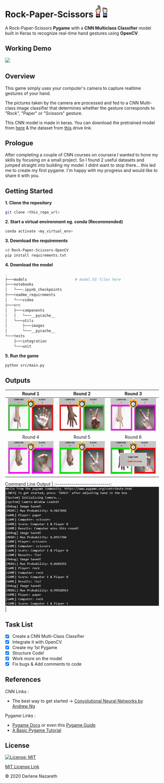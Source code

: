 <!-- @format -->

# Rock-Paper-Scissors <img src="https://github.com/Darlene-Naz/Rock-Paper-Scissors-OpenCV/blob/master/src/utils/images/gaming.png" height="40px" width="40px"/>

A Rock-Paper-Scissors <b>Pygame</b> with a <b>CNN Multiclass Classifier</b> model built in Keras to recognize real-time hand gestures using <b>OpenCV</b>.

## Working Demo

![](readme_requirements/video/rps.gif)

## Overview

This game simply uses your computer's camera to capture realtime gestures of your hand.

The pictures taken by the camera are processed and fed to a CNN Multi-class image classifier that determines whether the gesture corresponds to "Rock", "Paper" or "Scissors" gesture.

This CNN model is made in keras. You can download the pretrained model from <a href="https://drive.google.com/file/d/1zdw4XDrVhwxIXhiKoULb5Aq9soPvxr0o/view?usp=sharing">here</a> & the dataset from <a href="https://drive.google.com/file/d/1WvVytiOvN7dHT6bydG28rVxJqyf8F1NE/view?usp=sharing">this</a> drive link.

## Prologue

After completing a couple of CNN courses on coursera I wanted to hone my skills by focusing on a small project. So I found 2 useful datasets and jumped straight into building my model. I didnt want to stop there... this led me to create my first pygame. I'm happy with my progress and would like to share it with you.

## Getting Started

**1. Clone the repository**

```bash
git clone <this_repo_url>
```

**2. Start a virtual environment eg. conda (Recommended)**

```bash
conda activate <my_virtual_env>
```

**3. Download the requirements**

```bash
cd Rock-Paper-Scissors-OpenCV
pip install requirements.txt
```

**4. Download the model**

```bash
.
├───models                      # model.h5 files here
├───notebooks
│   └───.ipynb_checkpoints
├───readme_requirements
│   └───video
├───src
│   ├───components
│   │   └───__pycache__
│   └───utils
│       ├───images
│       └───__pycache__
└───tests
    ├───integration
    └───unit
```

**5. Run the game**

```bash
python src/main.py
```

## Outputs

Round 1             |  Round 2             |  Round 3              |
:-------------------------:|:-------------------------:|:-------------------------:
![alt-text-1](readme_requirements/r1.png "title-1") | ![alt-text-2](readme_requirements/r2.png "title-2") | ![alt-text-2](readme_requirements/r3.png "title-3")
Round 4             |  Round 5             |  Round 6              |
![alt-text-1](readme_requirements/r4.png "title-1") | ![alt-text-2](readme_requirements/r5.png "title-2") | ![alt-text-2](readme_requirements/r6.png "title-3")

Command Line Output          |
:----------------------------:
![](readme_requirements/cmdline.png) |

## Task List

- [x] Create a CNN Multi-Class Classifier
- [x] Integrate it with OpenCV
- [x] Create my 1st Pygame
- [x] Structure Code!
- [x] Work more on the model
- [x] Fix bugs & Add comments to code

## References

CNN Links :

<ul>
<li>The best way to get started -> <a href="https://www.coursera.org/learn/convolutional-neural-networks/">Convolutional Neural Networks by Andrew Ng</a>
</ul>

Pygame Links :

<ul>
<li><a href="https://www.pygame.org/docs/">Pygame Docs</a> or even this <a href="https://pygame.readthedocs.io/">Pygame Guide</a></li>
<li><a href="https://www.101computing.net/getting-started-with-pygame/">A Basic Pygame Tutorial</a></li>
</ul>

## License

[![License: MIT](https://img.shields.io/badge/License-MIT-yellow.svg)](https://opensource.org/licenses/MIT)

[MIT License Link](https://github.com/darlene-naz/Rock-Paper-Scissor-OpenCV/blob/master/LICENSE)


© 2020 Darlene Nazareth

